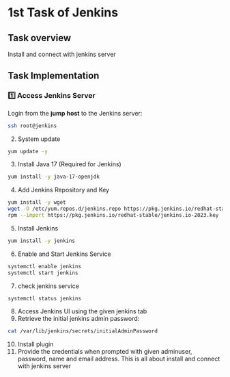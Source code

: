# 1st Task of Jenkins 

## Task overview
Install and connect with jenkins server
## Task Implementation
### 1️⃣ Access Jenkins Server
Login from the **jump host** to the Jenkins server:
```bash
ssh root@jenkins
```
2. System update
```bash 
yum update -y
```
3. Install Java 17 (Required for Jenkins)
```bash
yum install -y java-17-openjdk

```
4. Add Jenkins Repository and Key
```bash
yum install -y wget
wget -O /etc/yum.repos.d/jenkins.repo https://pkg.jenkins.io/redhat-stable/jenkins.repo
rpm --import https://pkg.jenkins.io/redhat-stable/jenkins.io-2023.key

```
5. Install Jenkins
```bash 
yum install -y jenkins
```

6. Enable and Start Jenkins Service
```bash
systemctl enable jenkins
systemctl start jenkins

```
7. check jenkins service
```bash 
systemctl status jenkins
```
8. Access Jenkins UI using the given jenkins tab
9. Retrieve the initial jenkins admin password:
```bash
cat /var/lib/jenkins/secrets/initialAdminPassword
```
10. Install plugin
11. Provide the credentials when prompted with given adminuser, password, name and email address.
 This is all about install and connect with jenkins server
